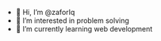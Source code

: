 - 👋 Hi, I’m @zaforIq
- 👀 I’m interested in problem solving
- 🌱 I’m currently learning web development

<!---
zaforIq/zaforIq is a ✨ special ✨ repository because its `README.md` (this file) appears on your GitHub profile.
You can click the Preview link to take a look at your changes.
--->
